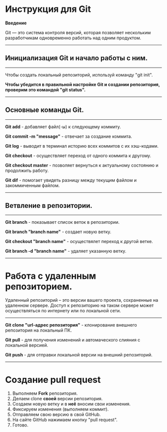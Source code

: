 # Инструкция для Git 
**Введение**

Git — это система контроля версий, которая позволяет нескольким разработчикам одновременно работать над одним продуктом.

---
## Инициализация Git и начало работы с ним.
---
Чтобы создать локальный репозиторий, используй команду "git init".

**Чтобы убедится в правильной настройке Git и создании репозитория, проверим это командой "git status".**

---
## Основные команды Git.
---
**Git add** - добавляет файл(-ы) к следующему коммиту.

**Git commit -m "message"** - отвечает за создание коммита.

**Git log** - выводит в терминал историю всех коммитов с их хэш-кодами.

**Git checkout** - осуществляет переход от одного коммита к другому.

**Git checkout master** - позволяет вернуться к актуальному состоянию и продолжить работу.

**Git dif** - помогает увидеть разницу между текущим файлом и закоммиченным файлом.

---
 ## Ветвление в репозитории.
---
**Git branch** - показывает список веток в репозитории.

**Git branch "branch name"** - создает новую ветку.

**Git checkout "branch name"** - осуществялет переход к другой ветке. 

**Git branch -d "branch name"** - удаляет указанную ветку. 

---
# Работа с удаленным репозиторием.

Удаленный репозиторий – это версии вашего проекта, сохраненные на удаленном сервере. Доступ к репозиторию на таком сервере может осуществляться по интернету или по локальной сети.

---
**Git clone "url-адрес репозитория"** - клонирование внешнего репозитория на локальный ПК. 

**Git pull** - для получения изменений и автомаческого слияния с локальной версией.

**Git push** - для отправки локальной версии на внешний репозиторий.

---
# Создание pull request

1. Выполняем **Fork** репозитория.
2. Делаем clone **своей** версии репозитория.
3. Создаем новую ветку и в **неё** вносим свои изменения.
4. Фиксируем изменения (выполняем коммит).
5. Отправляем свою версию в свой GitHub.
6. На сайте GitHub нажимаем кнопку "pull request".
7. Готово.

























